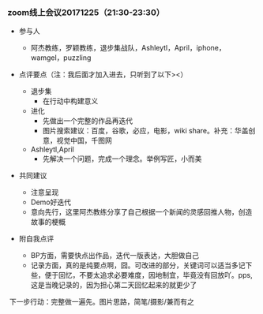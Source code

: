 ### zoom线上会议20171225（21:30-23:30）

- 参与人
  - 阿杰教练，罗颖教练，退步集战队，Ashleytl，April，iphone，wamgel，puzzling
  
- 点评要点（注：我后面才加入进去，只听到了以下><）
  - 退步集
    - 在行动中构建意义
  - 进化
    - 先做出一个完整的作品再迭代
    - 图片搜索建议：百度，谷歌，必应，电影，wiki share。补充：华盖创意，视觉中国，千图网
  - Ashleytl,April
    - 先解决一个问题，完成一个理念。举例写匠，小而美
    
- 共同建议
  - 注意呈现
  - Demo好迭代
  - 意向先行，这里阿杰教练分享了自己根据一个新闻的灵感回推人物，创造故事的梗概
  
- 附自我点评
  - BP方面，需要快点出作品，迭代一版表达，大胆做自己
  - 记录方面，真的是纯要点啊，囧。可改进的部分，关键词可以适当多记下些，便于回忆，不要太追求必要难度，因地制宜，毕竟没有回放吖。pps,这是当晚记录的，因为担心第二天回忆起来的就更少了
  
  下一步行动：完整做一遍先。图片思路，简笔/摄影/兼而有之
